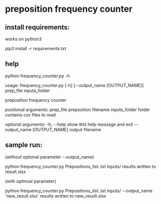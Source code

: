preposition frequency counter
============================

install requirements:
---------------------
works on python3

pip3 install -r requirements.txt

help
----

python frequency_counter.py -h

usage: frequency_counter.py [-h] [--output_name [OUTPUT_NAME]]
                            prep_file inputs_folder

preposition frequency counter

positional arguments:
  prep_file             preposition filename
  inputs_folder         folder contains csv files to read

optional arguments:
  -h, --help            show this help message and exit
  --output_name [OUTPUT_NAME]
                        output filename


sample run:
---------
(without optional parameter --output_name)

python frequency_counter.py Prepositions_list..txt inputs/
results written to result.xlsx

(with optinoal parameter)

python frequency_counter.py Prepositions_list..txt inputs/ --output_name 'new_result.xlsx'
results written to new_result.xlsx
